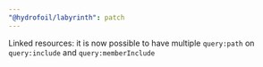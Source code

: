 ```yaml
---
"@hydrofoil/labyrinth": patch
---
```


Linked resources: it is now possible to have multiple `query:path` on `query:include` and `query:memberInclude`
